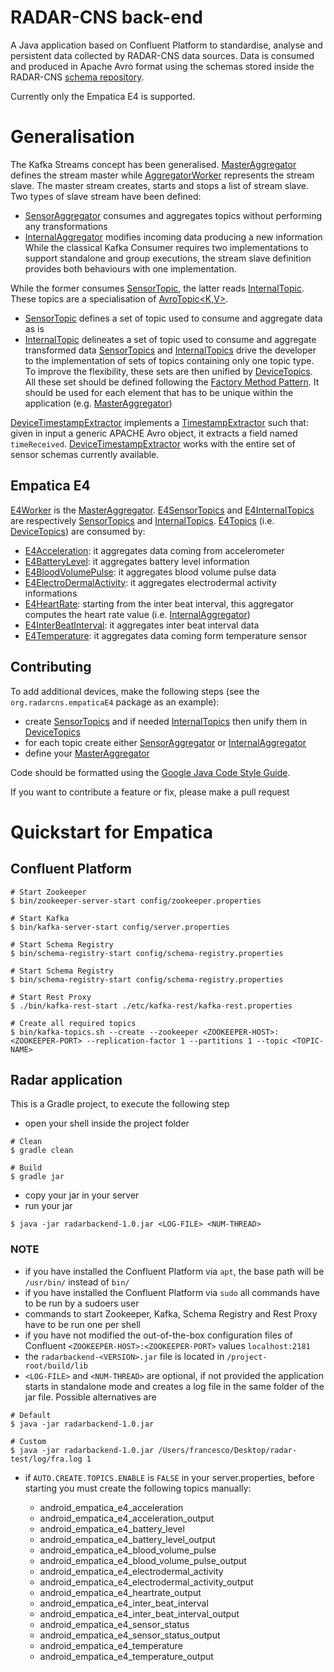 # RADAR-CNS back-end

A Java application based on Confluent Platform to standardise, analyse and persistent data collected by RADAR-CNS data sources. Data is consumed and produced in Apache Avro format using the schemas stored inside the RADAR-CNS [schema repository](https://github.com/RADAR-CNS/RADAR-Schemas).

Currently only the Empatica E4 is supported.

# Generalisation

The Kafka Streams concept has been generalised. [MasterAggregator][1] defines the stream master while [AggregatorWorker][2] represents the stream slave. The master stream creates, starts and stops a list of stream slave. Two types of slave stream have been defined:
- [SensorAggregator][3] consumes and aggregates topics without performing any transformations
- [InternalAggregator][4] modifies incoming data producing a new information
While the classical Kafka Consumer requires two implementations to support standalone and group executions, the stream slave definition provides both behaviours with one implementation.

While the former consumes [SensorTopic<V>][5], the latter reads [InternalTopic<O>][6]. These topics are a specialisation of [AvroTopic<K,V>]().
- [SensorTopic<V>][5] defines a set of topic used to consume and aggregate data as is
- [InternalTopic<O>][6] delineates a set of topic used to consume and aggregate transformed data
[SensorTopics][7] and [InternalTopics][8] drive the developer to the implementation of sets of topics containing only one topic type. To improve the flexibility, these sets are then unified by [DeviceTopics][9]. All these set should be defined following the [Factory Method Pattern](https://en.wikipedia.org/wiki/Factory_method_pattern). It should be used for each element that has to be unique within the application (e.g. [MasterAggregator][1])

[DeviceTimestampExtractor][10] implements a [TimestampExtractor](http://docs.confluent.io/3.1.0/streams/javadocs/index.html) such that: given in input a generic APACHE Avro object, it extracts a field named `timeReceived`. [DeviceTimestampExtractor][10] works with the entire set of sensor schemas currently available.

## Empatica E4

[E4Worker][11] is the [MasterAggregator][1]. [E4SensorTopics][12] and [E4InternalTopics][13] are respectively [SensorTopics][7] and [InternalTopics][8]. [E4Topics][14] (i.e. [DeviceTopics][9]) are consumed by:
- [E4Acceleration][15]: it aggregates data coming from accelerometer
- [E4BatteryLevel][16]: it aggregates battery level information
- [E4BloodVolumePulse][17]: it aggregates blood volume pulse data
- [E4ElectroDermalActivity][18]: it aggregates electrodermal activity informations
- [E4HeartRate][19]: starting from the inter beat interval, this aggregator computes the heart rate value  (i.e. [InternalAggregator][4])
- [E4InterBeatInterval][20]: it aggregates inter beat interval data
- [E4Temperature][21]: it aggregates data coming form temperature sensor

## Contributing

To add additional devices, make the following steps (see the `org.radarcns.empaticaE4` package as an example):
- create [SensorTopics][7] and if needed [InternalTopics][8] then unify them in [DeviceTopics][9]
- for each topic create either [SensorAggregator][3] or [InternalAggregator][4]
- define your [MasterAggregator][1]

Code should be formatted using the [Google Java Code Style Guide](https://google.github.io/styleguide/javaguide.html).

If you want to contribute a feature or fix, please make a pull request

# Quickstart for Empatica

## Confluent Platform

```shell
# Start Zookeeper
$ bin/zookeeper-server-start config/zookeeper.properties

# Start Kafka
$ bin/kafka-server-start config/server.properties

# Start Schema Registry
$ bin/schema-registry-start config/schema-registry.properties

# Start Schema Registry
$ bin/schema-registry-start config/schema-registry.properties

# Start Rest Proxy
$ ./bin/kafka-rest-start ./etc/kafka-rest/kafka-rest.properties

# Create all required topics
$ bin/kafka-topics.sh --create --zookeeper <ZOOKEEPER-HOST>:<ZOOKEEPER-PORT> --replication-factor 1 --partitions 1 --topic <TOPIC-NAME>
```

## Radar application

This is a Gradle project, to execute the following step
- open your shell inside the project folder
```shell
# Clean
$ gradle clean

# Build
$ gradle jar
```
- copy your jar in your server
- run your jar
```shell
$ java -jar radarbackend-1.0.jar <LOG-FILE> <NUM-THREAD>
```

### NOTE
- if you have installed the Confluent Platform via `apt`, the base path will be `/usr/bin/` instead of `bin/`
- if you have installed the Confluent Platform via `sudo` all commands have to be run by a sudoers user 
- commands to start Zookeeper, Kafka, Schema Registry and Rest Proxy have to be run one per shell
- if you have not modified the out-of-the-box configuration files of Confluent `<ZOOKEEPER-HOST>:<ZOOKEEPER-PORT>` values `localhost:2181`
- the `radarbackend-<VERSION>.jar` file is located in `/project-root/build/lib`
- `<LOG-FILE>` and `<NUM-THREAD>` are optional, if not provided the application starts in standalone mode and creates a log file in the same folder of the jar file. Possible alternatives are
```shell
# Default
$ java -jar radarbackend-1.0.jar

# Custom
$ java -jar radarbackend-1.0.jar /Users/francesco/Desktop/radar-test/log/fra.log 1
```
- if `AUTO.CREATE.TOPICS.ENABLE` is `FALSE` in your server.properties, before starting you must create the following topics manually: 
  - android_empatica_e4_acceleration
  - android_empatica_e4_acceleration_output
  - android_empatica_e4_battery_level
  - android_empatica_e4_battery_level_output
  - android_empatica_e4_blood_volume_pulse
  - android_empatica_e4_blood_volume_pulse_output
  - android_empatica_e4_electrodermal_activity
  - android_empatica_e4_electrodermal_activity_output
  - android_empatica_e4_heartrate_output
  - android_empatica_e4_inter_beat_interval
  - android_empatica_e4_inter_beat_interval_output
  - android_empatica_e4_sensor_status
  - android_empatica_e4_sensor_status_output
  - android_empatica_e4_temperature
  - android_empatica_e4_temperature_output

  [1]: https://github.com/RADAR-CNS/RADAR-Backend/blob/master/src/main/java/org/radarcns/stream/aggregator/MasterAggregator.java
  [2]: https://github.com/RADAR-CNS/RADAR-Backend/blob/master/src/main/java/org/radarcns/stream/aggregator/AggregatorWorker.java
  [3]: https://github.com/RADAR-CNS/RADAR-Backend/blob/master/src/main/java/org/radarcns/stream/aggregator/SensorAggregator.java
  [4]: https://github.com/RADAR-CNS/RADAR-Backend/blob/master/src/main/java/org/radarcns/stream/aggregator/InternalAggregator.java
  [5]: https://github.com/RADAR-CNS/RADAR-Backend/blob/master/src/main/java/org/radarcns/topic/sensor/SensorTopic.java
  [6]: https://github.com/RADAR-CNS/RADAR-Backend/blob/master/src/main/java/org/radarcns/topic/Internal/InternalTopic.java
  [7]: https://github.com/RADAR-CNS/RADAR-Backend/blob/master/src/main/java/org/radarcns/topic/sensor/SensorTopics.java
  [8]: https://github.com/RADAR-CNS/RADAR-Backend/blob/master/src/main/java/org/radarcns/topic/Internal/InternalTopics.java
  [9]: https://github.com/RADAR-CNS/RADAR-Backend/blob/master/src/main/java/org/radarcns/topic/device/DeviceTopics.java
  [10]: https://github.com/RADAR-CNS/RADAR-Backend/blob/master/src/main/java/org/radarcns/stream/aggregator/DeviceTimestampExtractor.java
  [11]: https://github.com/RADAR-CNS/RADAR-Backend/blob/master/src/main/java/org/radarcns/empaticaE4/E4Worker.java
  [12]: https://github.com/RADAR-CNS/RADAR-Backend/blob/master/src/main/java/org/radarcns/empaticaE4/topic/E4SensorTopics.java
  [13]: https://github.com/RADAR-CNS/RADAR-Backend/blob/master/src/main/java/org/radarcns/empaticaE4/topic/E4InternalTopics.java
  [14]: https://github.com/RADAR-CNS/RADAR-Backend/blob/master/src/main/java/org/radarcns/empaticaE4/topic/E4Topics.java
  [15]: https://github.com/RADAR-CNS/RADAR-Backend/blob/master/src/main/java/org/radarcns/empaticaE4/streams/E4Acceleration.java
  [16]: https://github.com/RADAR-CNS/RADAR-Backend/blob/master/src/main/java/org/radarcns/empaticaE4/streams/E4BatteryLevel.java
  [17]: https://github.com/RADAR-CNS/RADAR-Backend/blob/master/src/main/java/org/radarcns/empaticaE4/streams/E4BloodVolumePulse.java
  [18]: https://github.com/RADAR-CNS/RADAR-Backend/blob/master/src/main/java/org/radarcns/empaticaE4/streams/E4ElectroDermalActivity.java
  [19]: https://github.com/RADAR-CNS/RADAR-Backend/blob/master/src/main/java/org/radarcns/empaticaE4/streams/E4HeartRate.java
  [20]: https://github.com/RADAR-CNS/RADAR-Backend/blob/master/src/main/java/org/radarcns/empaticaE4/streams/E4InterBeatInterval.java
  [21]: https://github.com/RADAR-CNS/RADAR-Backend/blob/master/src/main/java/org/radarcns/empaticaE4/streams/E4Temperature.java
